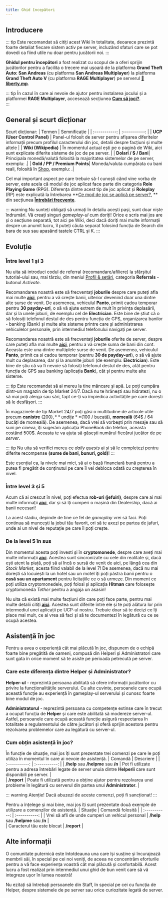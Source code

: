 ```yaml
---
title: Ghid începători
---
```


## Introducere

::: tip
Este recomandat să citiți acest Wiki în totalitate, deoarece prezintă foarte detaliat fiecare sistem activ pe server, incluzând sfaturi care se pot dovedi ca fiind utile nu doar pentru jucătorii noi.
:::

**Ghidul pentru începători** a fost realizat cu scopul de a oferi sprijin jucătorilor pentru a facilita o trecere mai ușoară de la platforma **Grand Theft Auto: San Andreas** (cu platforma **San Andreas Multiplayer**) la platforma **Grand Theft Auto V** (cu platforma **RAGE Multiplayer**) pe serverul **[🗽liberty.mp](https://liberty.mp)**.

::: tip
În cazul în care ai nevoie de ajutor pentru instalarea jocului și a platformei **RAGE Multiplayer**, accesează secțiunea **[Cum să joci?](./how-to-play)**.  
:::

## General și scurt dicționar

Scurt dicționar:
| Termen      | Semnificație |
| :-----------: | :-----------: |
| **UCP (User Control Panel)**      | Panel-ul folosit de server pentru afișarea diferitelor informații precum profilul caracterului din joc, detalii despre facțiuni și multe altele       |
| **Wiki (Wikipedia)**   | În momentul actual ești pe o pagină de Wiki, aici sunt explicate diferite sisteme de joc de pe server.        |
| **Dolari / $ / Bani**| Principala monedă/valută folosită la majoritatea sistemelor de pe server, exemplu: <Dinero :amount='10000' />.|
| **Gold / PP / Premium Points**| Moneda/valuta cumpărata cu bani reali, folosită în [Shop](https://ucp.liberty.mp/shop), exemplu: <Gold :amount='5000' />.|

Cel mai important aspect pe care trebuie să-l cunoști când vine vorba de server, este acela că modul de joc aplicat face parte din categoria **Role Playing Game** (RPG). Diferența dintre acest tip de joc aplicat și **Roleplay** (RP) este explicată la întrebarea **[Ce mod de joc se aplică pe server?](./faq#ce-mod-de-joc-se-aplica-pe-server), ** din secțiunea **[Întrebări frecvente](./faq)**.

::: warning
Nu sunteți obligați să urmați în detaliu acești pași, sunt doar niște îndrumări. Vă creați singuri *gameplay-ul* cum doriți! Orice e scris mai jos are și o secțiune separată, tot aici pe Wiki, deci dacă doriți mai multe informații despre un anumit lucru, îl puteți căuta separat folosind funcția de Search din bara de sus sau apasând tastele CTRL și K.
:::

## Evoluție 

### Între level 1 și 3

Nu uita să introduci codul de referral (recomandare/afiliere) la sfârșitul tutorial-ului sau, mai târziu, din meniul [Profil & setări](./general/profile-and-settings.md#cum-vizualizez-profilul-și-setările), categoria **Referrals** - butonul *Activate*.

Recomandarea noastră este să frecventați **joburile** despre care puteți afla mai multe [**aici**](./jobs/), pentru a vă crește banii, ulterior devenind doar una dintre alte surse de venit. De asemenea, vehiculul **Panto**, primit cadou temporar pentru **30 payday-uri**, o să vă ajute extrem de mult în privința deplasării, dar și la unele joburi, de exemplu cel de **Electrician**. Este bine de știut că o să folosiți telefonul destul de des pentru funcția de GPS, organizarea banilor - banking (Bank) și multe alte sisteme printre care și administrarea vehiculelor personale, prin intermediul telefonului navigați pe server.

Recomandarea noastră este să frecventați **joburile** oferite de server, despre care puteți afla mai multe [**aici**](./jobs/), pentru a vă crește suma de bani din cont. Aceasta este una dintre multiplele surse de venit. De asemenea, vehiculul **Panto**, primit ca si cadou temporar (pentru **30 de payday-uri**),  o să vă ajute mult cu deplasarea, dar și la anumite joburi (de exemplu: **Electrician**). Este bine de știu că va fi nevoie să folosiți telefonul destul de des, atât pentru funcția de GPS sau banking (aplicația **Bank**), cât și pentru multe alte sisteme.

::: tip
Este recomandat să ai mereu la tine mâncare și apă. Le poți cumpăra dintr-un magazin de tip Market 24/7. Dacă nu te hrănești sau hidratezi, nu o să mai poți alerga sau sări, fapt ce-ți va împiedica activitățile pe care dorești să le desfășori.
:::

În magazinele de tip Market 24/7 poți găsi o multitudine de articole utile precum **canistre** (200$), **undițe** (100$ / bucată), **momeală** (64$ / 64 bucăți de momeală). De asemenea, dacă vrei să vorbești prin mesaje sau să suni pe cineva, îți sugerăm aplicația PhoneBook din telefon, aceasta costând 500$. Aceasta te va ajuta să găsești numărul fiecărui jucător de pe *server*.

::: tip
Nu uita să verifici mereu ce *daily quests* ai și să le completezi pentru diferite recompense **(sume de bani, bunuri, gold)**!
:::

Este esențial ca, la nivele mai mici, să ai o bază financiară bună pentru a putea fi pregătit de conținutul pe care îl vei debloca odată cu creșterea în nivel.

### Între level 3 și 5

Acum că ai crescut în nivel, poți efectua **rob-uri (jefuiri)**, despre care ai mai multe informații [**aici**](./general/atm-robbery), dar și să îți cumperi o mașină din Dealership, dacă ai banii necesari! 

La acest stadiu, depinde de tine ce fel de *gameplay* vrei să faci. Poți continua să muncești la jobul tău favorit, ori să te axezi pe partea de jafuri, unde ai un nivel de reputație pe care îl poți crește.

### De la level 5 în sus

Din momentul acesta poți investi și în **cryptomonede**, despre care aveți mai multe informații [**aici**](./economy/crypto). Acestea sunt sincronizate cu cele din realitate și, dacă ești atent la piață, poți să ai încă o sursă de venit de aici, pe lângă cea din *Stock Market*, acesta fiind valabil de la level 7! De asemenea, dacă nu mai dorești să locuiești la un hotel sau un motel îți poți păstra banii pentru o **casă sau un apartament** pentru licitațiile ce o să urmeze. Din moment ce poți utiliza cryptomonedele, poți folosi și aplicația **Hitman** care folosește cryptomoneda *Tether* pentru a angaja un asasin!

Nu uita că există mai multe facțiuni din care poți face parte, pentru mai multe detalii citiți [**aici**](./factions/). Acestea sunt diferite între ele și te poți alătura lor prin intermediul unei aplicații pe UCP-ul nostru. Trebuie doar să te decizi ce îți place mai mult, ce ai vrea să faci și să te documentezi în legătură cu ce se ocupă acestea.

## Asistență în joc

Pentru a avea o experiență cât mai plăcută în joc, dispunem de o echipă foarte bine pregătită de oameni, compusă din Helperi și Administratori care sunt gata în orice moment să te asiste pe perioada petrecută pe server.

### Care este diferența dintre Helper și Administrator?  

**Helper-ul** - reprezintă persoana abilitată să ofere informații jucătorilor cu privire la funcționalitățile serverului. Cu alte cuvinte, persoanele care ocupă această funcție au experiență în gameplay-ul serverului și cunosc foarte bine modul de joc.

**Administratorul** - reprezintă persoana cu competențe extinse care în trecut a ocupat funcția de **Helper** și care este abilitată să modereze server-ul. Astfel, persoanele care ocupă această funcție asigură respectarea în totalitate a regulamentului de către jucători și oferă sprijin acestora pentru rezolvarea problemelor care au legătură cu server-ul.  

### Cum obțin asistență în joc?   

În funcție de situație, mai jos îți sunt prezentate trei comenzi pe care le poți utiliza în momentul în care ai nevoie de asistență. 
| Comandă | Descriere |
| :-----------: | :-----------: | 
| **/help** sau **/helpme**  sau **/n** | Pot fi utilizate pentru a adresa întrebări legate de server unuia dintre **Helperii** care sunt disponibili pe server. |  
| **/report** | Poate fi utilizată pentru a obține ajutor pentru rezolvarea unei probleme în legătură cu serverul din partea unui **Administrator**. |  

::: warning Atenție!
Dacă abuzezi de aceste comenzi, poți fi sancționat! 
::: 

Pentru a înțelege și mai bine, mai jos îți sunt prezentate două exemple de utilizare a comenzilor de asistență. 
| Situație | Comandă folosită |
| :-----------: | :-----------: | 
| Vrei să afli de unde cumperi un vehicul personal | **/help** sau **/helpme**  sau **/n** |  
| Caracterul tău este blocat | **/report** |  

## Alte informații  

O comunitate puternică este întotdeauna una care își susține și încurajează membrii săi, în special pe cei noi veniți, de aceea ne concentrăm eforturile pentru a vă face experiența voastră cât mai plăcută și confortabilă. Acest lucru a fost realizat prin intermediul unui ghid de bun venit care să vă integreze ușor în lumea noastră! 

Nu ezitați să întrebați persoanele din Staff, în special pe cei cu funcția de Helper, despre sistemele de pe server sau orice curiozitate legată de server.
